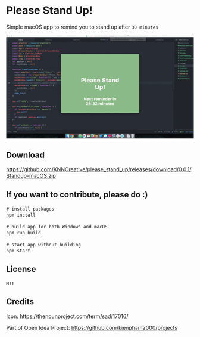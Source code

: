 # Please Stand Up!
Simple macOS app to remind you to stand up after `30 minutes`

![Demo](demo.gif "Demo")

## Download
https://github.com/KNNCreative/please_stand_up/releases/download/0.0.1/Standup-macOS.zip

## If you want to contribute, please do :)

    # install packages
    npm install

    # build app for both Windows and macOS
    npm run build

    # start app without building
    npm start

## License
    MIT

## Credits

Icon: https://thenounproject.com/term/sad/17016/

Part of Open Idea Project: https://github.com/kienpham2000/projects
